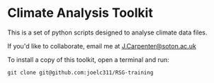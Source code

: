 # Climate Analysis Toolkit

This is a set of python scripts designed to analyse climate data files.

If you'd like to collaborate, email me at J.Carpenter@soton.ac.uk

To install a copy of this toolkit, open a terminal and run:
```
git clone git@github.com:joelc311/RSG-training
```

